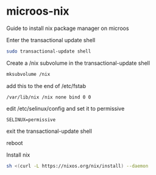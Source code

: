 # microos-nix
Guide to install nix package manager on microos

Enter the transactional update shell

```bash
sudo transactional-update shell
```

Create a /nix subvolume in the transactional-update shell

```bash
mksubvolume /nix
```
add this to the end of /etc/fstab

```
/var/lib/nix /nix none bind 0 0
```

edit /etc/selinux/config and set it to permissive


```
SELINUX=permissive
```

exit the transactional-update shell


reboot

Install nix

```bash
sh <(curl -L https://nixos.org/nix/install) --daemon
```
